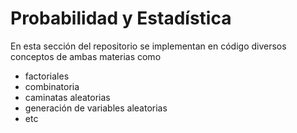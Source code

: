 # Probabilidad y Estadística
En esta sección del repositorio se implementan en código diversos conceptos de ambas materias como 
* factoriales 
* combinatoria 
* caminatas aleatorias 
* generación de variables aleatorias
* etc
